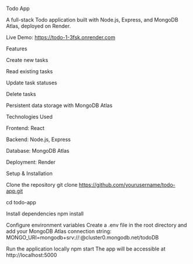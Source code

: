 Todo App

A full-stack Todo application built with Node.js, Express, and MongoDB Atlas, deployed on Render.

Live Demo: https://todo-1-3fsk.onrender.com

Features

Create new tasks

Read existing tasks

Update task statuses

Delete tasks

Persistent data storage with MongoDB Atlas

Technologies Used

Frontend: React

Backend: Node.js, Express

Database: MongoDB Atlas

Deployment: Render

Setup & Installation

Clone the repository
git clone https://github.com/yourusername/todo-app.git

cd todo-app

Install dependencies
npm install

Configure environment variables
Create a .env file in the root directory and add your MongoDB Atlas connection string:
MONGO_URI=mongodb+srv://<username>:<password>@cluster0.mongodb.net/todoDB

Run the application locally
npm start
The app will be accessible at http://localhost:5000
